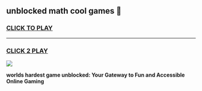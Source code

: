 
## unblocked math cool games 👋
<h3>
<a href="https://premium.freeplayer.one?title=unblocked_math_cool_games&ref=13F">CLICK TO PLAY</a></h3>
<hr>

<h3>
<a href="https://premium.freeplayer.one?title=unblocked_math_cool_games&ref=13F">CLICK 2 PLAY</a>
  
</h3>

<a href="https://premium.freeplayer.one?title=unblocked_math_cool_games&ref=12F/"><img src="https://clearcache.store/games.png"></a>


**worlds hardest game unblocked: Your Gateway to Fun and Accessible Online Gaming**
